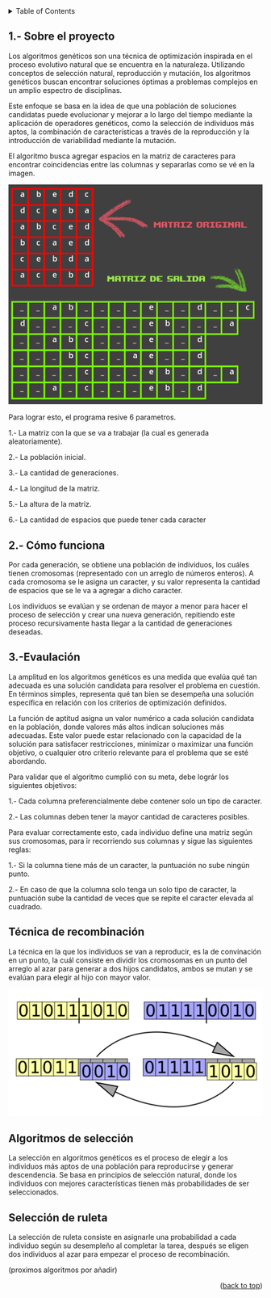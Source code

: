 <details>
  <summary>Table of Contents</summary>
  <ol>
    <li><a href="#1.--Sobre-el-proyecto">Sobre el proyecto</a>
    <ul>
        <li><a href="#Generaciones">Generaciones</a></li>
        <li><a href="#Poblacíón">Poblacíón</a></li>
        <li><a href="#Matriz">Matriz</a></li>
        <li><a href="#Espacios">Espacios</a></li>
        <li><a href="#Población-elite">Población elite</a></li>
      </ul></li>
    <li><a href="#2.--Cómo-funciona">Cómo funciona</a></li>
    <li><a href="#3.-Evaluación">Evaulación</a></li>
    <li><a href="#4.-Técnicas-de-recombinación">Técnicas de recombinación</a></li>
    <li>
      <a href="#5.-Algoritmos-de-selección">Algoritmos de selección</a>
      <ul>
        <li><a href="#selección-de-ruleta">Selección de ruleta</a></li>
      </ul>
    </li>
  </ol>
</details>

## 1.- Sobre el proyecto

Los algoritmos genéticos son una técnica de optimización inspirada en el proceso evolutivo natural que se encuentra en la naturaleza. Utilizando conceptos de selección natural, reproducción y mutación, los algoritmos genéticos buscan encontrar soluciones óptimas a problemas complejos en un amplio espectro de disciplinas.

Este enfoque se basa en la idea de que una población de soluciones candidatas puede evolucionar y mejorar a lo largo del tiempo mediante la aplicación de operadores genéticos, como la selección de individuos más aptos, la combinación de características a través de la reproducción y la introducción de variabilidad mediante la mutación.

El algoritmo busca agregar espacios en la matriz de caracteres para encontrar coincidencias entre las columnas y separarlas como se vé en la imagen. 

<img src="matrixView.png">

Para lograr esto, el programa resive 6 parametros.

1.- La matriz con la que se va a trabajar (la cual es generada aleatoriamente).

2.- La población inicial.

3.- La cantidad de generaciones.

4.- La longitud de la matriz.

5.- La altura de la matriz.

6.- La cantidad de espacios que puede tener cada caracter

## 2.- Cómo funciona

Por cada generación, se obtiene una población de individuos, los cuáles tienen cromosomas (representado con un arreglo de números enteros). A cada cromosoma se le asigna un caracter, y su valor representa la cantidad de espacios que se le va a agregar a dicho caracter. 

Los individuos se evalúan y se ordenan de mayor a menor para hacer el proceso de selección y crear una nueva generación, repitiendo este proceso recursivamente hasta llegar a la cantidad de generaciones deseadas.

## 3.-Evaulación

La amplitud en los algoritmos genéticos es una medida que evalúa qué tan adecuada es una solución candidata para resolver el problema en cuestión. En términos simples, representa qué tan bien se desempeña una solución específica en relación con los criterios de optimización definidos.

La función de aptitud asigna un valor numérico a cada solución candidata en la población, donde valores más altos indican soluciones más adecuadas. Este valor puede estar relacionado con la capacidad de la solución para satisfacer restricciones, minimizar o maximizar una función objetivo, o cualquier otro criterio relevante para el problema que se esté abordando.

Para validar que el algoritmo cumplió con su meta, debe lográr los siguientes objetivos:

1.- Cada columna preferencialmente debe contener solo un tipo de caracter.

2.- Las columnas deben tener la mayor cantidad de caracteres posibles.

Para evaluar correctamente esto, cada individuo define una matriz según sus cromosomas, para ir recorriendo sus columnas y sigue las siguientes reglas:

1.- Si la columna tiene más de un caracter, la puntuación no sube ningún punto.

2.- En caso de que la columna solo tenga un solo tipo de caracter, la puntuación sube la cantidad de veces que se repite el caracter elevada al cuadrado.

## Técnica de recombinación

La técnica en la que los individuos se van a reproducir, es la de convinación en un punto, la cuál consiste en dividir los cromosomas en un punto del arreglo al azar para generar a dos hijos candidatos, ambos se mutan y se evalúan para elegir al hijo con mayor valor.

<img src="CrossoverOnePoint.png">


## Algoritmos de selección

La selección en algoritmos genéticos es el proceso de elegir a los individuos más aptos de una población para reproducirse y generar descendencia. Se basa en principios de selección natural, donde los individuos con mejores características tienen más probabilidades de ser seleccionados.

## Selección de ruleta

La selección de ruleta consiste en asignarle una probabilidad a cada individuo según su desempleño al completar la tarea, después se eligen dos individuos al azar para empezar el proceso de recombinación.

(proximos algoritmos por añadir)

<p align="right">(<a href="#readme-top">back to top</a>)</p>

